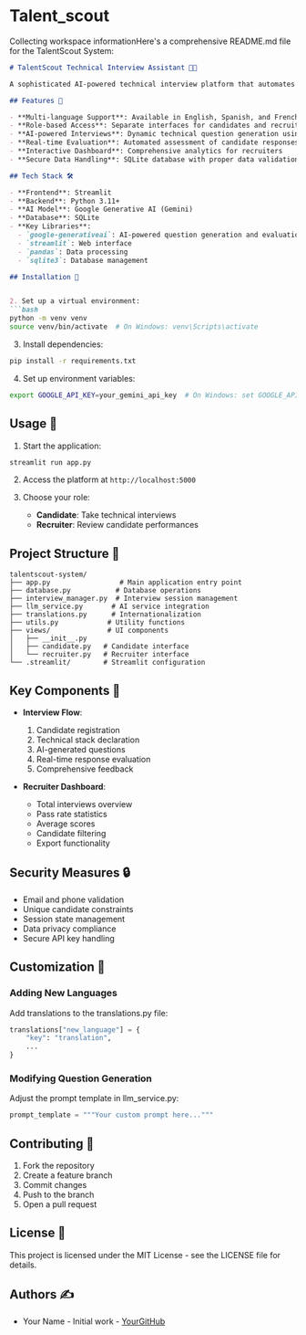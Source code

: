 # Talent_scout



Collecting workspace informationHere's a comprehensive README.md file for the TalentScout System:

```markdown
# TalentScout Technical Interview Assistant 👨‍💼

A sophisticated AI-powered technical interview platform that automates candidate screening and evaluation.

## Features 🌟

- **Multi-language Support**: Available in English, Spanish, and French
- **Role-based Access**: Separate interfaces for candidates and recruiters
- **AI-powered Interviews**: Dynamic technical question generation using Google's Gemini AI
- **Real-time Evaluation**: Automated assessment of candidate responses
- **Interactive Dashboard**: Comprehensive analytics for recruiters
- **Secure Data Handling**: SQLite database with proper data validation

## Tech Stack 🛠️

- **Frontend**: Streamlit
- **Backend**: Python 3.11+
- **AI Model**: Google Generative AI (Gemini)
- **Database**: SQLite
- **Key Libraries**:
  - `google-generativeai`: AI-powered question generation and evaluation
  - `streamlit`: Web interface
  - `pandas`: Data processing
  - `sqlite3`: Database management

## Installation 🔧


2. Set up a virtual environment:
```bash
python -m venv venv
source venv/bin/activate  # On Windows: venv\Scripts\activate
```

3. Install dependencies:
```bash
pip install -r requirements.txt
```

4. Set up environment variables:
```bash
export GOOGLE_API_KEY=your_gemini_api_key  # On Windows: set GOOGLE_API_KEY=your_gemini_api_key
```

## Usage 🚀

1. Start the application:
```bash
streamlit run app.py
```

2. Access the platform at `http://localhost:5000`

3. Choose your role:
   - **Candidate**: Take technical interviews
   - **Recruiter**: Review candidate performances

## Project Structure 📁

```
talentscout-system/
├── app.py                 # Main application entry point
├── database.py           # Database operations
├── interview_manager.py  # Interview session management
├── llm_service.py       # AI service integration
├── translations.py      # Internationalization
├── utils.py            # Utility functions
├── views/              # UI components
│   ├── __init__.py
│   ├── candidate.py   # Candidate interface
│   └── recruiter.py   # Recruiter interface
└── .streamlit/        # Streamlit configuration
```

## Key Components 🔑

- **Interview Flow**:
  1. Candidate registration
  2. Technical stack declaration
  3. AI-generated questions
  4. Real-time response evaluation
  5. Comprehensive feedback

- **Recruiter Dashboard**:
  - Total interviews overview
  - Pass rate statistics
  - Average scores
  - Candidate filtering
  - Export functionality

## Security Measures 🔒

- Email and phone validation
- Unique candidate constraints
- Session state management
- Data privacy compliance
- Secure API key handling

## Customization 🎨

### Adding New Languages

Add translations to the translations.py file:

```python
translations["new_language"] = {
    "key": "translation",
    ...
}
```

### Modifying Question Generation

Adjust the prompt template in llm_service.py:

```python
prompt_template = """Your custom prompt here..."""
```

## Contributing 🤝

1. Fork the repository
2. Create a feature branch
3. Commit changes
4. Push to the branch
5. Open a pull request

## License 📄

This project is licensed under the MIT License - see the LICENSE file for details.

## Authors ✍️

- Your Name - Initial work - [YourGitHub](https://github.com/Aaditya4007)
